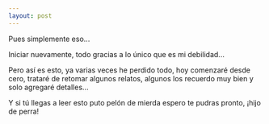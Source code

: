 ```yaml
---
layout: post
---
```


Pues simplemente eso...

Iniciar nuevamente, todo gracias a lo único que es mi debilidad...

Pero así es esto, ya varias veces he perdido todo, hoy comenzaré desde cero, trataré de retomar algunos relatos, algunos los recuerdo muy bien y solo agregaré detalles...

Y si tú llegas a leer esto puto pelón de mierda espero te pudras pronto, ¡hijo de perra!
